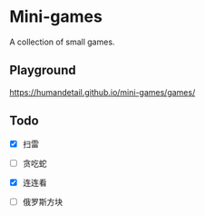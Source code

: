 # Mini-games

A collection of small games.

## Playground
https://humandetail.github.io/mini-games/games/

## Todo

- [x] 扫雷

- [ ] 贪吃蛇

- [x] 连连看

- [ ] 俄罗斯方块
